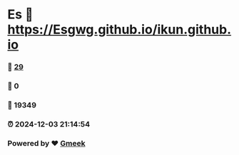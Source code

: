 # Es :link: https://Esgwg.github.io/ikun.github.io 
### :page_facing_up: [29](https://Esgwg.github.io/ikun.github.io/tag.html) 
### :speech_balloon: 0 
### :hibiscus: 19349 
### :alarm_clock: 2024-12-03 21:14:54 
### Powered by :heart: [Gmeek](https://github.com/Meekdai/Gmeek)
